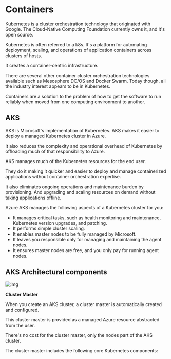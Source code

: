 # Containers

Kubernetes is a cluster orchestration technology that originated with Google. The Cloud-Native Computing Foundation currently owns it, and it's open source.

Kubernetes is often referred to a k8s. It's a platform for automating deployment, scaling, and operations of application containers across clusters of hosts.

It creates a container-centric infrastructure.

There are several other container cluster orchestration technologies available such as Mesosphere DC/OS and Docker Swarm. Today though, all the industry interest appears to be in Kubernetes.

Containers are a solution to the problem of how to get the software to run reliably when moved from one computing environment to another.

## AKS
AKS is Microsoft's implementation of Kubernetes. AKS makes it easier to deploy a managed Kubernetes cluster in Azure.

It also reduces the complexity and operational overhead of Kubernetes by offloading much of that responsibility to Azure.

AKS manages much of the Kubernetes resources for the end user.

They do it making it quicker and easier to deploy and manage containerized applications without container orchestration expertise.

It also eliminates ongoing operations and maintenance burden by provisioning. And upgrading and scaling resources on demand without taking applications offline.

Azure AKS manages the following aspects of a Kubernetes cluster for you:

- It manages critical tasks, such as health monitoring and maintenance, Kubernetes version upgrades, and patching.
- It performs simple cluster scaling.
- It enables master nodes to be fully managed by Microsoft.
- It leaves you responsible only for managing and maintaining the agent nodes.
- It ensures master nodes are free, and you only pay for running agent nodes.

## AKS Architectural components

![img](https://docs.microsoft.com/en-us/learn/wwl-azure/implement-azure-kubernetes-service/media/aks-components-5fbc204a.png)

**Cluster Master**

When you create an AKS cluster, a cluster master is automatically created and configured.

This cluster master is provided as a managed Azure resource abstracted from the user.

There's no cost for the cluster master, only the nodes part of the AKS cluster.

The cluster master includes the following core Kubernetes components:

